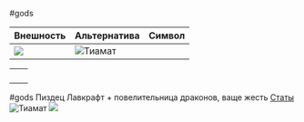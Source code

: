 #gods 
  
| Внешность                                                                                                                         | Альтернатива                                                                                             | Символ |
| --------------------------------------------------------------------------------------------------------------------------------- | -------------------------------------------------------------------------------------------------------- | ------ |
| ![](https://static.wikia.nocookie.net/alldragons/images/0/04/1286083309_7_7.jpg/revision/latest?cb=20150911121604&path-prefix=ru) | ![Тиамат](http://dm-stuff.ru/static/tiamats-emergence-from-avernus-b83a08ff3cae45a092c495053c0711de.png) |        |



|     |     |
| --- | --- |
|     |     |
|     |     |
|     |     |
|     |     |
#gods 
Пиздец
Лавкрафт + повелительница драконов, ваще жесть
[Статы](https://dnd.su/bestiary/491-tiamat/)
![Тиамат](http://dm-stuff.ru/static/tiamats-emergence-from-avernus-b83a08ff3cae45a092c495053c0711de.png)
![](https://static.wikia.nocookie.net/alldragons/images/0/04/1286083309_7_7.jpg/revision/latest?cb=20150911121604&path-prefix=ru)